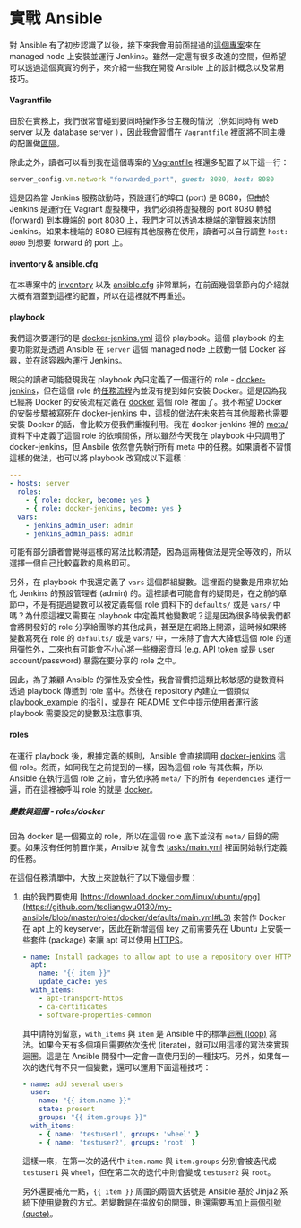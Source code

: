 # 實戰 Ansible

對 Ansible 有了初步認識了以後，接下來我會用前面提過的[這個專案](https://github.com/tsoliangwu0130/my-ansible)來在 managed node 上安裝並運行 Jenkins。雖然一定還有很多改進的空間，但希望可以透過這個真實的例子，來介紹一些我在開發 Ansible 上的設計概念以及常用技巧。

#### Vagrantfile

由於在實務上，我們很常會碰到要同時操作多台主機的情況（例如同時有 web server 以及 database server ），因此我會習慣在 `Vagrantfile` 裡面將不同主機的配置做[區隔](https://www.vagrantup.com/docs/multi-machine/#defining-multiple-machines)。

除此之外，讀者可以看到我在這個專案的 [Vagrantfile](https://github.com/tsoliangwu0130/my-ansible/blob/master/Vagrantfile) 裡還多配置了以下這一行：

```ruby
server_config.vm.network "forwarded_port", guest: 8080, host: 8080
```

這是因為當 Jenkins 服務啟動時，預設運行的埠口 (port) 是 8080，但由於 Jenkins 是運行在 Vagrant 虛擬機中，我們必須將虛擬機的 port 8080 轉發 (forward) 到本機端的 port 8080 上，我們才可以透過本機端的瀏覽器來訪問 Jenkins。如果本機端的 8080 已經有其他服務在使用，讀者可以自行調整 `host: 8080` 到想要 forward 的 port 上。

#### inventory & ansible.cfg

在本專案中的 [inventory](https://github.com/tsoliangwu0130/my-ansible/blob/master/inventory) 以及 [ansible.cfg](https://github.com/tsoliangwu0130/my-ansible/blob/master/ansible.cfg) 非常單純，在前面幾個章節內的介紹就大概有涵蓋到這裡的配置，所以在這裡就不再重述。

#### playbook

我們這次要運行的是 [docker-jenkins.yml](https://github.com/tsoliangwu0130/my-ansible/blob/master/docker-jenkins.yml) 這份 playbook。這個 playbook 的主要功能就是透過 Ansible 在 `server` 這個 managed node 上啟動一個 Docker 容器，並在該容器內運行 Jenkins。

眼尖的讀者可能發現我在 playbook 內只定義了一個運行的 role - [docker-jenkins](https://github.com/tsoliangwu0130/my-ansible/tree/master/roles/docker-jenkins)，但在這個 role 的[任務流程](https://github.com/tsoliangwu0130/my-ansible/blob/master/roles/docker-jenkins/tasks/main.yml)內並沒有提到如何安裝 Docker。這是因為我已經將 Docker 的安裝流程定義在 [docker](https://github.com/tsoliangwu0130/my-ansible/tree/master/roles/docker) 這個 role 裡面了。我不希望 Docker 的安裝步驟被寫死在 docker-jenkins 中，這樣的做法在未來若有其他服務也需要安裝 Docker 的話，會比較方便我們重複利用。我在 docker-jenkins 裡的 [meta/](https://github.com/tsoliangwu0130/my-ansible/blob/master/roles/docker-jenkins/meta/main.yml#L3) 資料下中定義了這個 role 的依賴關係，所以雖然今天我在 playbook 中只調用了 docker-jenkins，但 Ansbile 依然會先執行所有 meta 中的任務。如果讀者不習慣這樣的做法，也可以將 playbook 改寫成以下這樣：

```yml
---
- hosts: server
  roles:
    - { role: docker, become: yes }
    - { role: docker-jenkins, become: yes }
  vars:
    - jenkins_admin_user: admin
    - jenkins_admin_pass: admin
```

可能有部分讀者會覺得這樣的寫法比較清楚，因為這兩種做法是完全等效的，所以選擇一個自己比較喜歡的風格即可。

另外，在 playbook 中我還定義了 `vars` 這個群組變數。這裡面的變數是用來初始化 Jenkins 的預設管理者 (admin) 的。這裡讀者可能會有的疑問是，在之前的章節中，不是有提過變數可以被定義每個 role 資料下的 `defaults/` 或是 `vars/` 中嗎？為什麼這裡又需要在 playbook 中定義其他變數呢？這是因為很多時候我們都會將開發好的 role 分享給團隊的其他成員，甚至是在網路上開源，這時候如果將變數寫死在 role 的 `defaults/` 或是 `vars/` 中，一來除了會大大降低這個 role 的運用彈性外，二來也有可能會不小心將一些機密資料 (e.g. API token 或是 user account/password) 暴露在要分享的 role 之中。

因此，為了兼顧 Ansible 的彈性及安全性，我會習慣把這類比較敏感的變數資料透過 playbook 傳遞到 role 當中。然後在 repository 內建立一個類似 [playbook_example](https://github.com/tsoliangwu0130/my-ansible/blob/master/playbook_example.yml) 的指引，或是在 README 文件中提示使用者運行該 playbook 需要設定的變數及注意事項。

#### roles

在運行 playbook 後，根據定義的規則，Ansible 會直接調用 [docker-jenkins](https://github.com/tsoliangwu0130/my-ansible/tree/master/roles/docker-jenkins) 這個 role。然而，如同我在之前提到的一樣，因為這個 role 有其依賴，所以 Ansible 在執行這個 role 之前，會先依序將 `meta/` 下的所有 `dependencies` 運行一遍，而在這裡被呼叫 role 的就是 [docker](https://github.com/tsoliangwu0130/my-ansible/tree/master/roles/docker)。

##### 變數與迴圈 - roles/docker 

因為 docker 是一個獨立的 role，所以在這個 role 底下並沒有 `meta/` 目錄的需要。如果沒有任何前置作業，Ansible 就會去 [tasks/main.yml](https://github.com/tsoliangwu0130/my-ansible/blob/master/roles/docker/tasks/main.yml) 裡面開始執行定義的任務。

在這個任務清單中，大致上來說執行了以下幾個步驟：

1. 由於我們要使用 [https://download.docker.com/linux/ubuntu/gpg](https://github.com/tsoliangwu0130/my-ansible/blob/master/roles/docker/defaults/main.yml#L3) 來當作 Docker 在 apt 上的 keyserver，因此在新增這個 key 之前需要先在 Ubuntu 上安裝一些套件 (package) 來讓 apt 可以使用 [HTTPS](https://en.wikipedia.org/wiki/HTTPS)。

    ```yml
    - name: Install packages to allow apt to use a repository over HTTPS
      apt:
        name: "{{ item }}"
        update_cache: yes
      with_items:
        - apt-transport-https
        - ca-certificates
        - software-properties-common
    ```

    其中請特別留意，`with_items` 與 `item` 是 Ansible 中的標準[迴圈 (loop)](http://docs.ansible.com/ansible/latest/playbooks_loops.html#standard-loops) 寫法。如果今天有多個項目需要依次迭代 (iterate)，就可以用這樣的寫法來實現迴圈。這是在 Ansible 開發中一定會一直使用到的一種技巧。另外，如果每一次的迭代有不只一個變數，還可以運用下面這種技巧：

    ```yml
    - name: add several users
      user:
        name: "{{ item.name }}"
        state: present
        groups: "{{ item.groups }}"
      with_items:
        - { name: 'testuser1', groups: 'wheel' }
        - { name: 'testuser2', groups: 'root' }
    ```

    這樣一來，在第一次的迭代中 `item.name` 與 `item.groups` 分別會被迭代成 `testuser1` 與 `wheel`，但在第二次的迭代中則會變成 `testuser2` 與 `root`。

    另外還要補充一點，`{{ item }}` 周圍的兩個大括號是 Ansible 基於 Jinja2 系統下[使用變數](http://docs.ansible.com/ansible/latest/playbooks_variables.html#using-variables-about-jinja2)的方式。若變數是在描敘句的開頭，則還需要再[加上兩個引號 (quote)](http://docs.ansible.com/ansible/latest/playbooks_variables.html#hey-wait-a-yaml-gotcha)。
